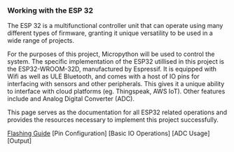 ### Working with the ESP 32

The ESP 32 is a multifunctional controller unit that can operate using many different types of firmware, granting it unique versatility to be used in a wide range of projects.

For the purposes of this project, Micropython will be used to control the system. The specific implementation of the ESP32 utillised in this project is the ESP32-WROOM-32D, manufactured by Espressif. It is equipped with Wifi as well as ULE Bluetooth, and comes with a host of IO pins for interfacing with sensors and other peripherals. This gives it a unique ability to interface with cloud platforms (eg. Thingspeak, AWS IoT). Other features include and Analog Digital Converter (ADC).

This page serves as the documentation for all ESP32 related operations and provides  the resources necessary to implement this project successfully.

[Flashing Guide](../ESP_32/Flashing_Guide/esp32_flashing.md)
[Pin Configuration]
[Basic IO Operations]
[ADC Usage]
[Output]
